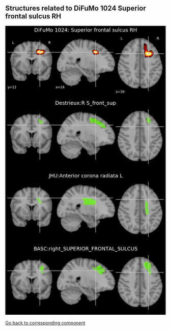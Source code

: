


## Structures related to DiFuMo 1024 Superior frontal sulcus RH

![339](339.jpg "Structures related to DiFuMo 1024 Superior frontal sulcus RH")

[Go back to corresponding component](https://parietal-inria.github.io/DiFuMo/1024/html/339.html)